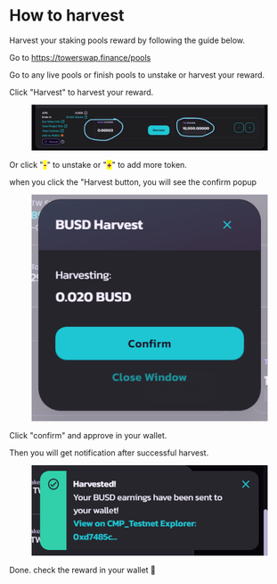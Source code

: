 # How to harvest

Harvest your staking pools reward by following the guide below.

Go to https://towerswap.finance/pools

Go to any live pools or finish pools to unstake or harvest your reward.



Click "Harvest" to harvest your reward.

<figure><img src="../../.gitbook/assets/5 (2).png" alt=""><figcaption></figcaption></figure>

Or click "<mark style="color:purple;">**-**</mark>" to unstake or "<mark style="color:purple;">**+**</mark>" to add more token.

when you click the "Harvest button, you will see the confirm popup&#x20;

<figure><img src="../../.gitbook/assets/6.png" alt=""><figcaption></figcaption></figure>

Click "confirm" and approve in your wallet.

Then you will get notification after successful harvest.

<figure><img src="../../.gitbook/assets/7.png" alt=""><figcaption></figcaption></figure>

Done. check the reward in your wallet :tada:
